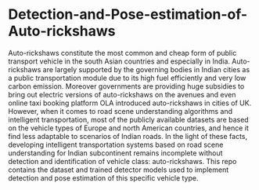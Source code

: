 # Detection-and-Pose-estimation-of-Auto-rickshaws
Auto-rickshaws constitute the most common and cheap form of public transport vehicle in the south Asian countries and especially in India. Auto-rickshaws are largely  supported by the governing bodies in Indian cities as a public transportation module  due to its high fuel efficiently and very low carbon emission. Moreover governments are providing huge subsidies to bring out electric versions of auto-rickshaws on the avenues and even online taxi booking platform OLA introduced auto-rickshaws in cities of UK. However, when it comes to road scene understanding algorithms and intelligent transportation, most of the publicly available datasets are based on the vehicle types of Europe and north American countries, and hence it find less adaptable to scenarios of Indian roads. In the light of these facts, developing intelligent transportation systems based on road scene understanding for Indian subcontinent remains incomplete without detection and identification of vehicle class: auto-rickshaws. This repo contains the dataset and trained detector models used to implement detection and pose estimation of this specific vehicle type.
